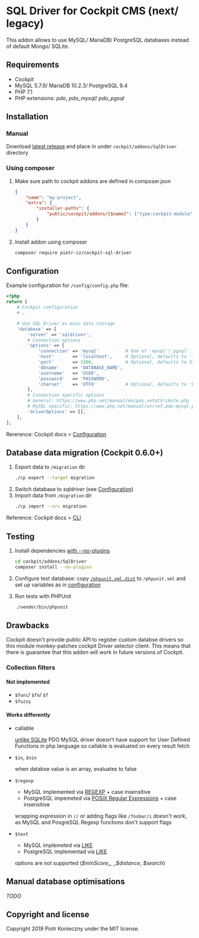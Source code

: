 # SQL Driver for Cockpit CMS (next/ legacy)

This addon allows to use MySQL/ MariaDB/ PostgreSQL databases instead of default Mongo/ SQLite.


## Requirements
- Cockpit
- MySQL 5.7.9/ MariaDB 10.2.3/ PostgreSQL 9.4
- PHP 7.1
- PHP extensions: *pdo*, *pdo_mysql*/ *pdo_pgsql*


## Installation


### Manual

Download [latest release](https://github.com/piotr-cz/cockpit-sql-driver/releases/latest) and place in under `cockpit/addons/SqlDriver` directory


### Using composer

1. Make sure path to cockpit addons are defined in composer.json

   ```json
   {
       "name": "my-project",
       "extra": {
           "installer-paths": {
               "public/cockpit/addons/{$name}": ["type:cockpit-module"]
           }
       }
   }
   ```

2. Install addon using composer
   ```sh
   composer require piotr-cz/cockpit-sql-driver
   ```


## Configuration

Example configuration for `/config/config.php` file:

```php
<?php
return [
    # Cockpit configuration
    # …

    # Use SQL Driver as main data storage
    'database' => [
        'server' => 'sqldriver',
        # Connection options
        'options' => [
            'connection' => 'mysql'          # One of 'mysql'|'pgsql'
            'host'       => 'localhost',     # Optional, defaults to 'localhost'
            'port'       => 3306,            # Optional, defaults to 3306 (MySQL) or 5432 (PostgreSQL)
            'dbname'     => 'DATABASE_NAME',
            'username'   => 'USER',
            'password'   => 'PASSWORD',
            'charset'    => 'UTF8'           # Optional, defaults to 'UTF8'
        ],
        # Connection specific options
        # General: https://www.php.net/manual/en/pdo.setattribute.php
        # MySQL specific: https://www.php.net/manual/en/ref.pdo-mysql.php#pdo-mysql.constants
        'driverOptions' => [],
    ],
];
```


Rererence: Cockpit docs > [Configuration](https://getcockpit.com/documentation/reference/configuration)


## Database data migration (Cockpit 0.6.0+)

1. Export data to `/migration` dir
   ``` sh
   ./cp export --target migration
   ```
2. Switch database to _sqldriver_ (see [Configuration](#configuration))
3. Import data from `/migration` dir
   ```sh
   ./cp import --src migration
   ```

Reference: Cockpit docs > [CLI](https://getcockpit.com/documentation/reference/CLI)


## Testing

1. Install dependencies [with --no-plugins](https://github.com/composer/installers/issues/430)
   ```sh
   cd cockpit/addons/SqlDriver
   composer install --no-plugins
   ```

2. Configure test database: copy [`/phpunit.xml.dist`](./phpunit.xml.dist) to `/phpunit.xml` and set up variables as in [configuration](#configuration)

3. Run tests with PHPUnit
   ```sh
   ./vendor/bin/phpunit
   ```


## Drawbacks

Cockpit doesn't provide public API to register custom databse drivers so this module monkey-patches cockpit Driver selector client.
This means that there is guarantee that this addon will work in future versions of Cockpit.

### Collection filters

#### Not implemented

- `$func`/ `$fn`/ `$f`
- `$fuzzy`

#### Works differently

- callable

  [unlike SQLite](https://www.php.net/manual/en/pdo.sqlitecreatefunction.php) PDO MySQL driver doesn't have support for User Defined Functions in php language so callable is evaluated on every result fetch

- `$in`, `$nin`

  when databse value is an array, evaluates to false

- `$regexp`
  - MySQL implemented via [REGEXP](https://dev.mysql.com/doc/refman/5.7/en/regexp.html) + case insensitive
  - PostgreSQL impemeted via [POSIX Regular Expressions](https://www.postgresql.org/docs/9.4/functions-matching.html#FUNCTIONS-POSIX-REGEXP) + case insensitive

  wrapping expression in `//` or adding flags like `/foobar/i` doesn't work, as MySQL and PosgreSQL Regexp functions don't support flags

- `$text`
  - MySQL implemeted via [LIKE](https://dev.mysql.com/doc/refman/5.7/en/string-comparison-functions.html#operator_like)
  - PostgreSQL implementad via [LIKE](https://www.postgresql.org/docs/9.4/functions-matching.html#FUNCTIONS-LIKE)

  options are not supported (_$minScore_, _$distance_, _$search_)

## Manual database optimisations

_TODO_


## Copyright and license

Copyright 2019 Piotr Konieczny under the MIT license.